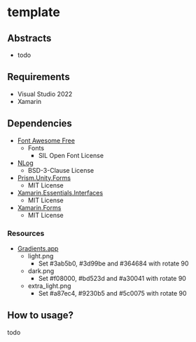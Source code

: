 # template

## Abstracts

* todo

## Requirements

* Visual Studio 2022
* Xamarin

## Dependencies

* [Font Awesome Free](https://fontawesome.com/)
  * Fonts
    * SIL Open Font License
* [NLog](https://github.com/NLog/NLog)
  * BSD-3-Clause License
* [Prism.Unity.Forms](https://github.com/PrismLibrary/Prism)
  * MIT License
* [Xamarin.Essentials.Interfaces](https://github.com/rdavisau/essential-interfaces)
  * MIT License
* [Xamarin.Forms](https://github.com/xamarin/Xamarin.Forms)
  * MIT License

### Resources

* [Gradients.app](https://gradients.app/en)
  * light.png
    * Set #3ab5b0, #3d99be and #364684 with rotate 90
  * dark.png
    * Set #f08000, #bd523d and #a30041 with rotate 90
  * extra_light.png
    * Set #a87ec4, #9230b5 and #5c0075 with rotate 90
    
## How to usage?

todo